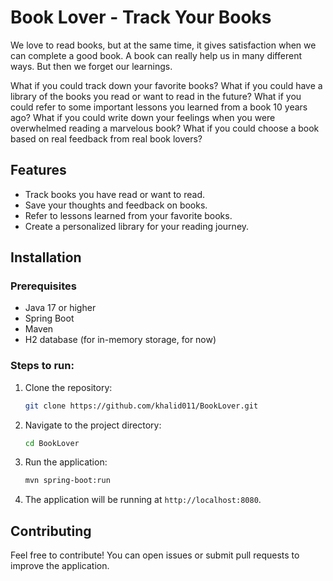 # Book Lover - Track Your Books

We love to read books, but at the same time, it gives satisfaction when we can complete a good book. A book can really help us in many different ways. 
But then we forget our learnings. 

What if you could track down your favorite books? What if you could have a library of the books you read or want to read in the future? 
What if you could refer to some important lessons you learned from a book 10 years ago? 
What if you could write down your feelings when you were overwhelmed reading a marvelous book? 
What if you could choose a book based on real feedback from real book lovers?

## Features
- Track books you have read or want to read.
- Save your thoughts and feedback on books.
- Refer to lessons learned from your favorite books.
- Create a personalized library for your reading journey.

## Installation

### Prerequisites
- Java 17 or higher
- Spring Boot
- Maven
- H2 database (for in-memory storage, for now)

### Steps to run:
1. Clone the repository:
    ```bash
    git clone https://github.com/khalid011/BookLover.git
    ```

2. Navigate to the project directory:
    ```bash
    cd BookLover
    ```

3. Run the application:
    ```bash
    mvn spring-boot:run
    ```

4. The application will be running at `http://localhost:8080`.

## Contributing

Feel free to contribute! You can open issues or submit pull requests to improve the application.
